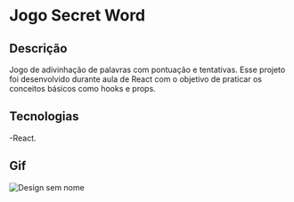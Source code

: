 # Jogo Secret Word

## Descrição
Jogo de adivinhação de palavras com pontuação e tentativas.
Esse projeto foi desenvolvido durante aula de React com o objetivo de praticar os conceitos básicos como hooks e props. 

## Tecnologias
-React.

## Gif
![Design sem nome](https://user-images.githubusercontent.com/99519903/231578594-252b8a7d-282a-4146-933a-45840eb19eb8.gif)

